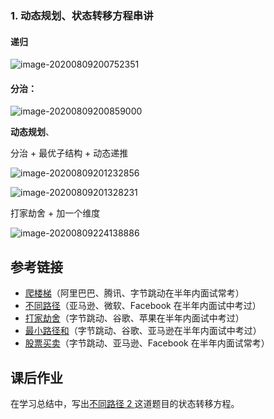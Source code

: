 ### **1. 动态规划、状态转移方程串讲**

#### 递归

![image-20200809200752351](C:\Users\admin\AppData\Roaming\Typora\typora-user-images\image-20200809200752351.png)



#### 分治：

![image-20200809200859000](C:\Users\admin\AppData\Roaming\Typora\typora-user-images\image-20200809200859000.png)



**动态规划**、

分治 + 最优子结构   +  动态递推

![image-20200809201232856](C:\Users\admin\AppData\Roaming\Typora\typora-user-images\image-20200809201232856.png)

![image-20200809201328231](C:\Users\admin\AppData\Roaming\Typora\typora-user-images\image-20200809201328231.png)



打家劫舍 + 加一个维度  

![image-20200809224138886](C:\Users\admin\AppData\Roaming\Typora\typora-user-images\image-20200809224138886.png)

## 参考链接

- [爬楼梯](https://leetcode-cn.com/problems/climbing-stairs/)（阿里巴巴、腾讯、字节跳动在半年内面试常考）
- [不同路径](https://leetcode-cn.com/problems/unique-paths/)（亚马逊、微软、Facebook 在半年内面试中考过）
- [打家劫舍](https://leetcode-cn.com/problems/house-robber/)（字节跳动、谷歌、苹果在半年内面试中考过）
- [最小路径和](https://leetcode-cn.com/problems/minimum-path-sum/)（字节跳动、谷歌、亚马逊在半年内面试中考过）
- [股票买卖](https://leetcode-cn.com/problems/best-time-to-buy-and-sell-stock/)（字节跳动、亚马逊、Facebook 在半年内面试常考）

## 课后作业

在学习总结中，写出[不同路径 2 ](https://leetcode-cn.com/problems/unique-paths-ii/)这道题目的状态转移方程。